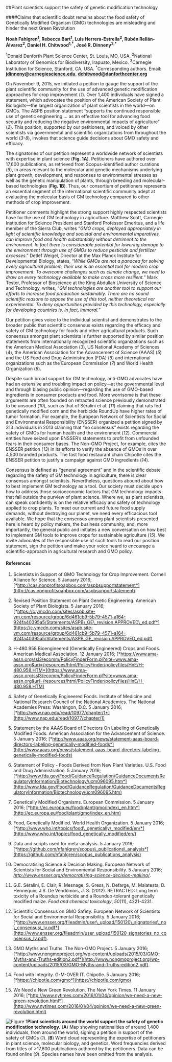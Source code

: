 ##Plant scientists support the safety of genetic modification technology  

####Claims that scientific doubt remains about the food safety of Genetically Modified Organism (GMO) technologies are misleading and hinder the next Green Revolution  

**Noah Fahlgren<sup>1</sup>, Rebecca Bart<sup>1</sup>, Luis Herrera-Estrella<sup>2</sup>, Rubén
Rellán-Álvarez<sup>2</sup>, Daniel H. Chitwood<sup>1,\*</sup>, José R. Dinneny<sup>3,\*</sup>**

<sup>1</sup>Donald Danforth Plant Science Center, St. Louis, MO, USA.
<sup>2</sup>National Laboratory of Genomics for Biodiversity, Irapuato, Mexico.
<sup>3</sup>Carnegie Institution for Science, Stanford, CA, USA.
<sup>\*</sup>Corresponding authors. Email:
[**jdinneny@carnegiescience.edu**](mailto:jdinneny@carnegiescience.edu),
[**dchitwood@danforthcenter.org**](mailto:dchitwood@danforthcenter.org)

On November 9, 2015, we initiated a petition to gauge the support of the
plant scientific community for the use of advanced genetic modification
approaches for crop improvement (*1*). Over 1,400 individuals have
signed a statement, which advocates the position of the American Society
of Plant Biologists—the largest organization of plant scientists in the
world—on GMOs. The ASPB position statement “supports the continued
responsible use of genetic engineering … as an effective tool for
advancing food security and reducing the negative environmental impacts
of agriculture” (*2*). This position, supported by our petitioners, and
voiced by other scientists via governmental and scientific organizations
from throughout the world (*3-8*), invokes that science guide decisions
about GMO safety and efficacy.

The signatories of our petition represent a worldwide network of
scientists with expertise in plant science (**Fig. 1A**). Petitioners
have authored over 17,600 publications, as retrieved from
Scopus-identified author curations (*9*), in areas relevant to the
molecular and genetic mechanisms underlying plant growth, development,
and responses to environmental stresses as well as the genetic
manipulation of plants, through breeding and molecular-based
technologies (**Fig. 1B**). Thus, our consortium of petitioners
represents an essential segment of the international scientific
community adept at evaluating the molecular basis of GM technology
compared to other methods of crop improvement.

Petitioner comments highlight the strong support highly respected
scientists have for the use of GM technology in agriculture. Matthew
Scott, Carnegie Institution for Science President and Stanford Professor
Emeritus, and a life member of the Sierra Club, writes “*GMO crops,
deployed appropriately in light of scientific knowledge and societal and
environmental imperatives, can improve food and health substantially
without detriment to the environment. In fact there is considerable
potential for lowering damage to the environment through use of GMOs to
reduce pesticide and fertilizer excesses*.” Detlef Weigel, Director at
the Max Planck Institute for Developmental Biology, states, “*While GMOs
are not a panacea for solving every agricultural problem, their use is
an essential tool for modern crop improvement. To overcome challenges
such as climate change, we need to draw on every technology available to
make crops more resilient.*” Mark Tester, Professor of Bioscience at the
King Abdullah University of Science and Technology, writes, “*GM
technologies are another tool to support our efforts to increase food
production sustainably. There are no sound scientific reasons to oppose
the use of this tool, neither theoretical nor experimental. To deny
opportunities provided by this technology, especially for developing
countries is, in fact, immoral.*”

Our petition gives voice to the individual scientist and demonstrates to
the broader public that scientific consensus exists regarding the
efficacy and safety of GM technology for foods and other agricultural
products. Such consensus amongst plant scientists is further supported
by similar position statements from internationally recognized
scientific organizations such as the American Medical Association (*3*),
US National Academy of Sciences (*4*), the American Association for the
Advancement of Science (AAAS) (*5*) and the US Food and Drug
Administration (FDA) (*6*) and international organizations such as the
European Commission (*7*) and World Health Organization (*8*).

Despite such broad support for GM technology, anti-GMO advocates have
had an extensive and troubling impact on policy—at the governmental
level and through biasing public opinion—regarding the use of GMO-based
ingredients in consumer products and food. More worrisome is that these
arguments are often founded on retracted science previously demonstrated
to be unsound (*10*), such as that of Séralini et al. (*11*) claiming
that rats fed genetically modified corn and the herbicide RoundUp have
higher rates of tumor formation. For example, the European Network of
Scientists for Social and Environmental Responsibility (ENSSER)
organized a petition signed by 313 individuals in 2013 claiming that “no
consensus” exists regarding the safety of GMOs for human health and the
environment (*12*)*.* Commercial entities have seized upon ENSSER’s
statements to profit from unfounded fears in their consumer bases. The
Non-GMO Project, for example, cites the ENSSER petition (*13*) in its
efforts to verify the absence of GMOs in over 4,500 branded products.
The fast food restaurant chain Chipotle cites the ENSSER petition to
justify a campaign against GMO ingredients (*14*).

Consensus is defined as “general agreement” and in the scientific debate
regarding the safety of GM technology in agriculture, there is clear
consensus amongst scientists. Nevertheless, questions abound about how
to best implement GM technology as a tool. Our society must decide upon
how to address those socioeconomic factors that GM technology impacts
that fall outside the purview of plant science. Where we, as plant
scientists, can speak confidently is on the relative efficacy and safety
of technology applied to crop plants. To meet our current and future
food supply demands, without destroying our planet, we need every
efficacious tool available. We hope that the consensus among plant
scientists presented here is heard by policy makers, the business
community, and, more importantly, the general public and initiates a new
conversation on how best to implement GM tools to improve crops for
sustainable agriculture (*15*). We invite advocates of the responsible
use of such tools to read our position statement, sign the petition and
make your voice heard to encourage a scientific-approach in agricultural
research and GMO policy.

#### References

1.  Scientists in Support of GMO Technology for Crop Improvement.
    Cornell Alliance for Science. 5 January 2016;
    [*http://cas.nonprofitsoapbox.com/aspbsupportstatement*](http://cas.nonprofitsoapbox.com/aspbsupportstatement).

2.  Revised Position Statement on Plant Genetic Engineering. American
    Society of Plant Biologists. 5 January 2016;
    [*https://c.ymcdn.com/sites/aspb.site-ym.com/resource/group/6d461cb9-5b79-4571-a164-924fa40395a5/Statements/ASPB\_GE\_revision.APPROVED\_ed.pdf*](https://c.ymcdn.com/sites/aspb.site-ym.com/resource/group/6d461cb9-5b79-4571-a164-924fa40395a5/Statements/ASPB_GE_revision.APPROVED_ed.pdf)

3.  H-480.958 Bioengineered (Genetically Engineered) Crops and Foods.
    American Medical Association. 12 January 2016;
    [*https://www.ama-assn.org/ssl3/ecomm/PolicyFinderForm.pl?site=www.ama-assn.org&uri=/resources/html/PolicyFinder/policyfiles/HnE/H-480.958.HTM*](https://www.ama-assn.org/ssl3/ecomm/PolicyFinderForm.pl?site=www.ama-assn.org&uri=/resources/html/PolicyFinder/policyfiles/HnE/H-480.958.HTM)

4.  Safety of Genetically Engineered Foods. Institute of Medicine and
    National Research Council of the National Academies. The National
    Academies Press: Washingon, D.C. 5 January 2016;
    [*http://www.nap.edu/read/10977/chapter/1*](http://www.nap.edu/read/10977/chapter/1)

5.  Statement by the AAAS Board of Directors On Labeling of Genetically
    Modified Foods. American Association for the Advancement of Science.
    5 January 2016;
    [*http://www.aaas.org/news/statement-aaas-board-directors-labeling-genetically-modified-foods*](http://www.aaas.org/news/statement-aaas-board-directors-labeling-genetically-modified-foods)

6.  Statement of Policy - Foods Derived from New Plant Varieties. U.S.
    Food and Drug Administration. 5 January 2016;
    [*http://www.fda.gov/Food/GuidanceRegulation/GuidanceDocumentsRegulatoryInformation/Biotechnology/ucm096095.htm*](http://www.fda.gov/Food/GuidanceRegulation/GuidanceDocumentsRegulatoryInformation/Biotechnology/ucm096095.htm)

7.  Genetically Modified Organisms. European Commission. 5 January 2016;
    [*http://ec.europa.eu/food/plant/gmo/index\_en.htm*](http://ec.europa.eu/food/plant/gmo/index_en.htm)

8.  Food, Genetically Modified. World Health Organization. 5 January
    2016;
    [*http://www.who.int/topics/food\_genetically\_modified/en/*](http://www.who.int/topics/food_genetically_modified/en/)

9.  Data and scripts used for meta-analysis. 5 January 2016;
    [*https://github.com/nfahlgren/scopus\_publications\_analysis*](https://github.com/nfahlgren/scopus_publications_analysis)

10. Democratising Science & Decision Making. European Network of
    Scientists for Social and Environmental Responsibility. 5 January
    2016;
    *http://www.ensser.org/democratising-science-decision-making/*.

11. G.E. Séralini, E. Clair, R. Mesnage, S. Gress, N. Defarge, M.
    Malatesta, D. Hennequin, J.S. De Vendômois, J. S. (2012). RETRACTED:
    Long term toxicity of a Roundup herbicide and a Roundup-tolerant
    genetically modified maize. *Food and chemical toxicology*,
    *50*(11), 4221-4231.

12. Scientific Consensus on GMO Safety. European Network of Scientists
    for Social and Environmental Responsibility. 5 January 2016;
    [*http://www.ensser.org/fileadmin/user\_upload/150120\_signatories\_no\_consensus\_lv.pdf*](http://www.ensser.org/fileadmin/user_upload/150120_signatories_no_consensus_lv.pdf).

13. GMO Myths and Truths. The Non-GMO Project. 5 January 2016;
    [*http://www.nongmoproject.org/wp-content/uploads/2015/03/GMO-Myths-and-Truths-edition2.pdf*](http://www.nongmoproject.org/wp-content/uploads/2015/03/GMO-Myths-and-Truths-edition2.pdf).

14. Food with Integrity. G-M-OVER IT. Chipotle. 5 January 2016;
    [*https://chipotle.com/gmo*](https://chipotle.com/gmo)

15. We Need a New Green Revolution. The New York Times. 11 January 2016;
    [*http://www.nytimes.com/2016/01/04/opinion/we-need-a-new-green-revolution.html*](http://www.nytimes.com/2016/01/04/opinion/we-need-a-new-green-revolution.html)


![Figure 1](https://github.com/rr-lab/scopus_publications_analysis/blob/master/figures/Policy_figure.jpg)**Plant scientists around the world support the safety of genetic
modification technology.** (**A**) Map showing nationalities of
around 1,400 individuals, from around the world, signing a petition in
support of the safety of GMOs (*1*). (**B**) Word cloud representing the
expertise of petitioners in plant science, molecular biology, and
genetics. Word frequencies derived from titles of &gt;17,600
publications authored by the petitioners. Data can be found online
(*9*). Species names have been omitted from the analysis.
